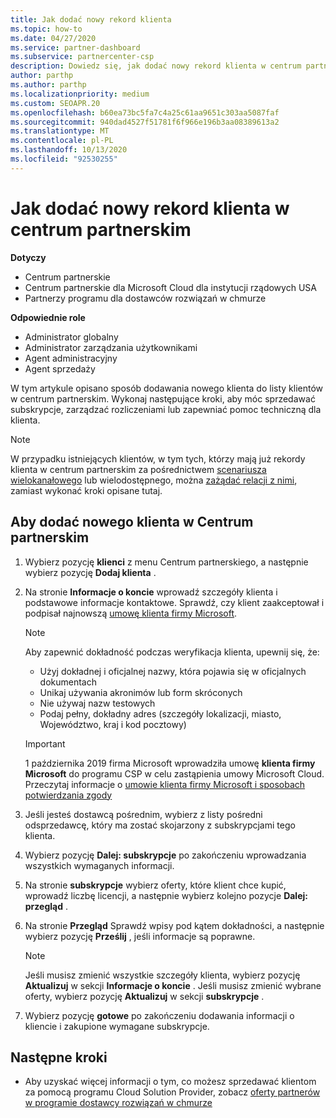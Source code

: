 ```yaml
---
title: Jak dodać nowy rekord klienta
ms.topic: how-to
ms.date: 04/27/2020
ms.service: partner-dashboard
ms.subservice: partnercenter-csp
description: Dowiedz się, jak dodać nowy rekord klienta w centrum partnerskim. Następnie możesz sprzedawać subskrypcje klientów, zarządzać rozliczeniami lub oferować pomoc techniczną.
author: parthp
ms.author: parthp
ms.localizationpriority: medium
ms.custom: SEOAPR.20
ms.openlocfilehash: b60ea73bc5fa7c4a25c61aa9651c303aa5087faf
ms.sourcegitcommit: 940dad4527f51781f6f966e196b3aa08389613a2
ms.translationtype: MT
ms.contentlocale: pl-PL
ms.lasthandoff: 10/13/2020
ms.locfileid: "92530255"
---
```

# <a name="how-to-add-a-new-customer-record-in-partner-center"></a>Jak dodać nowy rekord klienta w centrum partnerskim

**Dotyczy**

- Centrum partnerskie
- Centrum partnerskie dla Microsoft Cloud dla instytucji rządowych USA
- Partnerzy programu dla dostawców rozwiązań w chmurze

**Odpowiednie role**

- Administrator globalny
- Administrator zarządzania użytkownikami
- Agent administracyjny
- Agent sprzedaży

W tym artykule opisano sposób dodawania nowego klienta do listy klientów w centrum partnerskim. Wykonaj następujące kroki, aby móc sprzedawać subskrypcje, zarządzać rozliczeniami lub zapewniać pomoc techniczną dla klienta.

>[!NOTE]
>W przypadku istniejących klientów, w tym tych, którzy mają już rekordy klienta w centrum partnerskim za pośrednictwem [scenariusza](multipartner.md) [wielokanałowego](multichannel.md) lub wielodostępnego, można [zażądać relacji z nimi](request-a-relationship-with-a-customer.md), zamiast wykonać kroki opisane tutaj.

## <a name="to-add-a-new-customer-in-partner-center"></a>Aby dodać nowego klienta w Centrum partnerskim

1. Wybierz pozycję **klienci** z menu Centrum partnerskiego, a następnie wybierz pozycję **Dodaj klienta** .

2. Na stronie **Informacje o koncie** wprowadź szczegóły klienta i podstawowe informacje kontaktowe. Sprawdź, czy klient zaakceptował i podpisał najnowszą [umowę klienta firmy Microsoft](agreements.md).

   >[!NOTE]
   >
   >Aby zapewnić dokładność podczas weryfikacja klienta, upewnij się, że:
   >
   >- Użyj dokładnej i oficjalnej nazwy, która pojawia się w oficjalnych dokumentach
   >- Unikaj używania akronimów lub form skróconych
   >- Nie używaj nazw testowych
   >- Podaj pełny, dokładny adres (szczegóły lokalizacji, miasto, Województwo, kraj i kod pocztowy)

   >[!IMPORTANT]
   > 1 października 2019 firma Microsoft wprowadziła umowę **klienta firmy Microsoft** do programu CSP w celu zastąpienia umowy Microsoft Cloud. Przeczytaj informacje o [umowie klienta firmy Microsoft i sposobach potwierdzania zgody](confirm-customer-agreement.md)
  
3. Jeśli jesteś dostawcą pośrednim, wybierz z listy pośredni odsprzedawcę, który ma zostać skojarzony z subskrypcjami tego klienta.

4. Wybierz pozycję **Dalej: subskrypcje** po zakończeniu wprowadzania wszystkich wymaganych informacji.

5. Na stronie **subskrypcje** wybierz oferty, które klient chce kupić, wprowadź liczbę licencji, a następnie wybierz kolejno pozycje **Dalej: przegląd** .

6. Na stronie **Przegląd** Sprawdź wpisy pod kątem dokładności, a następnie wybierz pozycję **Prześlij** , jeśli informacje są poprawne.

   >[!NOTE]
   >Jeśli musisz zmienić wszystkie szczegóły klienta, wybierz pozycję **Aktualizuj** w sekcji **Informacje o koncie** . Jeśli musisz zmienić wybrane oferty, wybierz pozycję **Aktualizuj** w sekcji **subskrypcje** .

7. Wybierz pozycję **gotowe** po zakończeniu dodawania informacji o kliencie i zakupione wymagane subskrypcje.

## <a name="next-steps"></a>Następne kroki

- Aby uzyskać więcej informacji o tym, co możesz sprzedawać klientom za pomocą programu Cloud Solution Provider, zobacz [oferty partnerów w programie dostawcy rozwiązań w chmurze](csp-offers.md)

